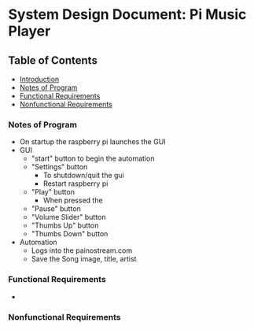 

# System Design Document: Pi Music Player



## Table of Contents
- [Introduction]()
- [Notes of Program](#notes-of-program)
- [Functional Requirements](#functional-requirements)
- [Nonfunctional Requirements](#nonfunctional-requirements)


### Notes of Program
- On startup the raspberry pi launches the GUI
- GUI
    - "start" button to begin the automation 
    - "Settings" button
        - To shutdown/quit the gui
        - Restart raspberry pi
    - "Play" button 
        - When pressed the 
    - "Pause" button 
    - "Volume Slider" button 
    - "Thumbs Up" button 
    - "Thumbs Down" button 
- Automation
    - Logs into the painostream.com
    - Save the Song image, title, artist



### Functional Requirements
- 


### Nonfunctional Requirements

